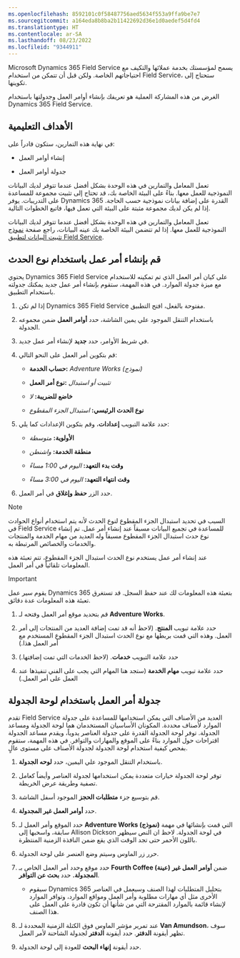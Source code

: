 ```yaml
---
ms.openlocfilehash: 8592101c0f58487756aed5634f553a9ffa9be7e7
ms.sourcegitcommit: a164eda8b8ba2b11422692d36e1d0aedef5d4fd4
ms.translationtype: HT
ms.contentlocale: ar-SA
ms.lasthandoff: 08/23/2022
ms.locfileid: "9344911"
---
```

Microsoft Dynamics 365 Field Service يسمح لمؤسستك بخدمة عملائها والتكيف مع احتياجاتهم الخاصة. ولكن قبل أن تتمكن من استخدام Field Service، ستحتاج إلى تكوينها.

الغرض من هذه المشاركة العملية هو تعريفك بإنشاء أوامر العمل وجدولتها باستخدام Dynamics 365 Field Service.

## <a name="learning-objectives"></a>الأهداف التعليمية

في نهاية هذه التمارين، ستكون قادراً على:

-   إنشاء أوامر العمل

-   جدولة أوامر العمل

تعمل المعامل والتمارين في هذه الوحدة بشكل أفضل عندما تتوفر لديك البيانات النموذجية للعمل معها. بناءً على البيئة الخاصة بك، قد تحتاج إلى تثبيت مجموعة للمساعدة على التدريبات. يوفر Dynamics 365 القدرة على إضافة بيانات نموذجية حسب الحاجة. إذا لم يكن لديك مجموعة مثبتة على البيئة التي تعمل فيها، فاتبع الخطوات التالية.

تعمل المعامل والتمارين في هذه الوحدة بشكل أفضل عندما تتوفر لديك البيانات النموذجية للعمل معها. إذا لم تتضمن البيئة الخاصة بك عينه البيانات، راجع صفحة [نموذج تثبيت البيانات لتطبيق Field Service](/dynamics365/customer-engagement/field-service/install-sample-data-8-x).

## <a name="create-a-work-order-using-an-incident-type"></a>قم بإنشاء أمر عمل باستخدام نوع الحدث

يحتوي Dynamics 365 Field Service على كيان أمر العمل الذي تم تمكينه للاستخدام مع ميزة جدولة الموارد. في هذه المهمة، ستقوم بإنشاء أمر عمل جديد يمكنك جدولته باستخدام التطبيق.

1.  إذا لم تكن Dynamics 365 Field Service مفتوحة بالفعل، افتح التطبيق.

1.  باستخدام التنقل الموجود علي يمين الشاشة، حدد **أوامر العمل** ضمن مجموعه الجدولة.

1.  في شريط الأوامر، حدد **جديد** لإنشاء أمر عمل جديد.

1.  قم بتكوين أمر العمل على النحو التالي:

    -   **حساب الخدمة:** *Adventure Works (نموذج)*

    -   **نوع أمر العمل:** *‎تثبيت أو استبدال*

    -   **خاضع للضريبة:** *لا*

    -   **نوع الحدث الرئيسي:** *استبدال الجزء المقطوع*

1.  حدد علامة التبويب **إعدادات**، وقم بتكوين الإعدادات كما يلي:

    -   **الأولوية:** *متوسطة*

    -   **منطقة الخدمة:** *واشنطن*

    -   **وقت بدء التعهد:** *اليوم في 1:00 مساءً*

    -   **وقت انتهاء التعهد:** *اليوم في 3:00 مساءً*

1.  حدد الزر **حفظ وإغلاق** في أمر العمل.

> [!NOTE] 
> السبب في تحديد استبدال الجزء المقطوع لنوع الحدث لأنه يتم استخدام أنواع الحوادث في Field Service للمساعدة في تجميع البيانات مسبقاً عند إنشاء أمر عمل. تم إنشاء نوع حدث استبدال الجزء المقطوع مسبقاً وله العديد من مهام الخدمة والمنتجات والخدمات والخصائص المرتبطة به.

عند إنشاء أمر عمل يستخدم نوع الحدث استبدال الجزء المقطوع، تتم تعبئة هذه المعلومات تلقائياً في أمر العمل.

> [!Important]
> يقوم سير عمل Dynamics 365 بتعبئة هذه المعلومات لك عند حفظ السجل. قد تستغرق تعبئة هذه المعلومات عدة دقائق.

1.  قم بتحديد موقع أمر العمل وفتحه لـ **Adventure Works**.

1.  حدد علامة تبويب **المنتج**. (لاحظ أنه قد تمت إضافة العديد من المنتجات إلى أمر العمل. وهذه التي قمت بربطها مع نوع الحدث استبدال الجزء المقطوع المستخدم مع أمر العمل هذا.)

1.  حدد علامة التبويب **خدمات**. (لاحظ الخدمات التي تمت إضافتها.)

1.  حدد علامة تبويب **مهام الخدمة** (ستجد هنا المهام التي يجب على الفني تنفيذها عند العمل على أمر العمل.)

## <a name="schedule-the-work-order-by-using-the-schedule-board"></a>جدولة أمر العمل باستخدام لوحة الجدولة

تقدم Field Service العديد من الأصناف التي يمكن استخدامها للمساعدة على جدولة الموارد لأصناف محددة. المكونان الأساسيان المستخدمان هما لوحة الجدولة ومساعد الجدولة. توفر لوحة الجدولة القدرة على جدولة العناصر يدوياً، ويقدم مساعد الجدولة اقتراحات حول الموارد بناءً على الموقع والمهارات والتوافر. في هذه المهمة، ستقوم بفحص كيفية استخدام لوحة الجدولة لجدولة الأصناف على مستوى عالٍ.

1.  باستخدام التنقل الموجود علي اليمين، حدد **لوحه الجدولة**.

1.  توفر لوحة الجدولة خيارات متعددة يمكن استخدامها لجدولة العناصر وأيضاً كعامل تصفية وطريقة عرض الخريطة.

1.  قم بتوسيع جزء **متطلبات الحجز** الموجود أسفل الشاشة.

1.  حدد **أوامر العمل غير المجدولة**.

1.  حدد الموقع وأمر العمل لـ **Adventure Works (نموذج)** التي قمت بإنشائها في مهمة سابقة، واسحبها إلى Allison Dickson في لوحة الجدولة. لاحظ ان النص سيظهر باللون الأحمر حتى تجد الوقت الذي يقع ضمن النافذة الزمنية المنتظرة.

1.  حرر زر الماوس وسيتم وضع العنصر على لوحة الجدولة.

1.  حدد موقع وحدد أمر العمل الخاص بـ **Fourth Coffee (عينة)** ضمن **أوامر العمل غير المجدولة.** حدد **بحث عن التوافر**.


    -   سيقوم Dynamics 365 بتحليل المتطلبات لهذا الصنف وسيعمل في العناصر الأخرى مثل أي مهارات مطلوبة وأمر العمل ومواقع الموارد، وتوافر الموارد لإنشاء قائمة بالموارد المقترحة التي من شأنها أن تكون قادرة على العمل على هذا الصنف.

  

1.  عند تمرير مؤشر الماوس فوق الكتلة الزمنية المحددة لـ **Van Amundson**، سوف تظهر أيقونة **الدفتر**. حدد أيقونة **الدفتر** لجدولة الشاحنة لأمر العمل.

1.  حدد أيقونة **إنهاء البحث** للعودة إلى لوحة الجدولة.

